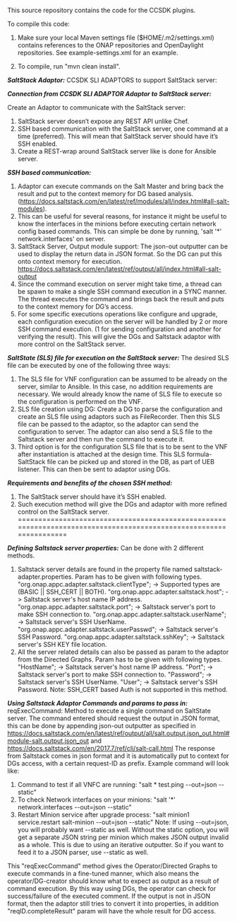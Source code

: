 This source repository contains the code for the CCSDK plugins.

To compile this code:

1. Make sure your local Maven settings file ($HOME/.m2/settings.xml) contains references to the ONAP repositories and OpenDaylight repositories.  See example-settings.xml for an example.

2. To compile, run "mvn clean install".


***SaltStack Adaptor:*** CCSDK SLI ADAPTORS to support SaltStack server:

***Connection from CCSDK SLI ADAPTOR Adaptor to SaltStack server:***

Create an Adaptor to communicate with the SaltStack server:
1) SaltStack server doesn’t expose any REST API unlike Chef.
2) SSH based communication with the SaltStack server, one command at a time (preferred). This will mean that SaltStack server should have it’s SSH enabled.
3) Create a REST-wrap around SaltStack server like is done for Ansible server.

***SSH based communication:***
1) Adaptor can execute commands on the Salt Master and bring back the result and put to the context memory for DG based analysis. (https://docs.saltstack.com/en/latest/ref/modules/all/index.html#all-salt-modules).
2) This can be useful for several reasons, for instance it might be useful to know the interfaces in the minions before executing certain network config based commands. This can simple be done by running, 'salt '*' network.interfaces' on server.
3) SaltStack Server, Output module support: The json-out outputter can be used to display the return data in JSON format. So the DG can put this onto context memory for execution. https://docs.saltstack.com/en/latest/ref/output/all/index.html#all-salt-output
4) Since the command execution on server might take time, a thread can be spawn to make a single SSH command execution in a SYNC manner. The thread executes the command and brings back the result and puts to the context memory for DG’s access.
5) For some specific executions operations like configure and upgrade, each configuration execution on the server will be handled by 2 or more SSH command execution. (1 for sending configuration and another for verifying the result). This will give the DGs and Saltstack adaptor with more control on the SaltStack server.

***SaltState (SLS) file for execution on the SaltStack server:***
 The desired SLS file can be executed by one of the following three ways:
1) The SLS file for VNF configuration can be assumed to be already on the server, similar to Ansible. In this case, no addition requirements are necessary. We would already know the name of SLS file to execute so the configuration is performed on the VNF. 
2) SLS file creation using DG: Create a DG to parse the configuration and create an SLS file using adaptors such as FileRecorder. Then this SLS file can be passed to the adaptor, so the adaptor can send the configuration to server. The adaptor can also send a SLS file to the Saltstack server and then run the command to execute it. 
3) Third option is for the configuration SLS file that is to be sent to the VNF after instantiation is attached at the design time. This SLS formula- SaltStack file can be picked up and stored in the DB, as part of UEB listener. This can then be sent to adaptor using DGs.

***Requirements and benefits of the chosen SSH method:***
1) The SaltStack server should have it’s SSH enabled.
2) Such execution method will give the DGs and adaptor with more refined control on the SaltStack server.
==================================================================================================================


***Defining Saltstack server properties:*** Can be done with 2 different methods. 
1) Saltstack server details are found in the property file named saltstack-adapter.properties. Param has to be given with following types. 
    "org.onap.appc.adapter.saltstack.clientType"; -> Supported types are (BASIC || SSH_CERT || BOTH).
    "org.onap.appc.adapter.saltstack.host"; ->  Saltstack server's host name IP address.
    "org.onap.appc.adapter.saltstack.port"; ->  Saltstack server's port to make SSH connection to.
    "org.onap.appc.adapter.saltstack.userName"; ->  Saltstack server's SSH UserName.
    "org.onap.appc.adapter.saltstack.userPasswd"; ->  Saltstack server's SSH Password.
    "org.onap.appc.adapter.saltstack.sshKey"; ->  Saltstack server's SSH KEY file location.
2) All the server related details can also be passed as param to the adaptor from the Directed Graphs. Param has to be given with following types. 
    "HostName";  ->  Saltstack server's host name IP address.
    "Port"; ->  Saltstack server's port to make SSH connection to.
    "Password"; ->  Saltstack server's SSH UserName.
    "User"; ->  Saltstack server's SSH Password.
  Note: SSH_CERT based Auth is not supported in this method.
  
***Using Saltstack Adaptor Commands and params to pass in:*** reqExecCommand:
Method to execute a single command on SaltState server. The command entered should request the output in JSON format, this can be done by appending json-out outputter as specified in https://docs.saltstack.com/en/latest/ref/output/all/salt.output.json_out.html#module-salt.output.json_out and https://docs.saltstack.com/en/2017.7/ref/cli/salt-call.html The response from Saltstack comes in json format and it is automatically put to context for DGs access, with a certain request-ID as prefix.
Example command will look like: 
1) Command to test if all VNFC are running: "salt * test.ping --out=json --static"
2) To check Network interfaces on your minions: "salt '*' network.interfaces --out=json --static"
3) Restart Minion service after upgrade process: "salt minion1 service.restart salt-minion --out=json --static"
Note: If using --out=json, you will probably want --static as well. Without the static option, you will get a separate JSON string per minion which makes JSON output invalid as a whole. This is due to using an iterative outputter. So if you want to feed it to a JSON parser, use --static as well.

This "reqExecCommand" method gives the Operator/Directed Graphs to execute commands in a fine-tuned manner, which also means the operator/DG-creator should know what to expect as output as a result of command execution. By this way using DGs, the operator can check for success/failure of the executed comment. 
If the output is not in JSON format, then the adaptor still tries to convert it into properties, in addition "reqID.completeResult" param will have the whole result for DG access. 
